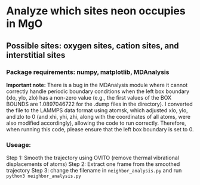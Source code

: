 # Analyze which sites neon occupies in MgO

## Possible sites: oxygen sites, cation sites, and interstitial sites
### Package requirements: numpy, matplotlib, MDAnalysis

**Important note:** There is a bug in the MDAnalysis module where it cannot correctly handle periodic boundary conditions when the left box boundary (xlo, ylo, zlo) has a non-zero value (e.g., the first values of the BOX BOUNDS are 1.0897046722 for the .dump files in the directory). I converted the file to the LAMMPS data format using atomsk, which adjusted xlo, ylo, and zlo to 0 (and xhi, yhi, zhi, along with the coordinates of all atoms, were also modified accordingly), allowing the code to run correctly. Therefore, when running this code, please ensure that the left box boundary is set to 0.

### Useage:
Step 1: Smooth the trajectory using OVITO (remove thermal vibrational displacements of atoms)
Step 2: Extract one frame from the smoothed trajectory
Step 3: change the filename in `neighbor_analysis.py` and run `python3 neighbor_analysis.py`
